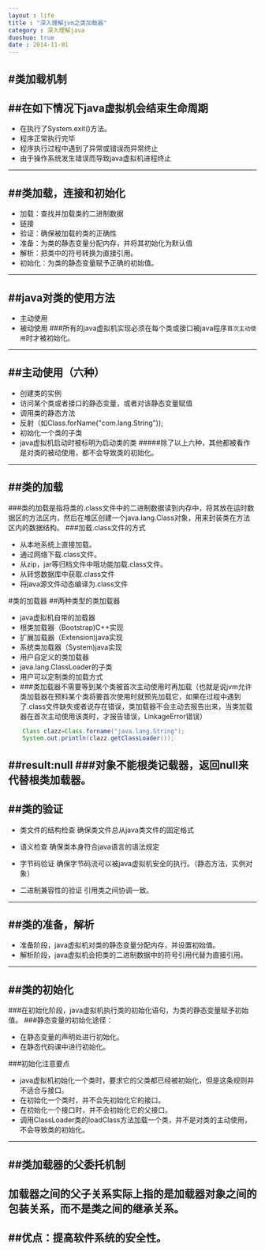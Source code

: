 ```yaml
---
layout : life
title : "深入理解jvm之类加载器"
category : 深入理解java
duoshuo: true
date : 2014-11-01
---
```


#类加载机制
-----
##在如下情况下java虚拟机会结束生命周期
-----
* 在执行了System.exit()方法。
* 程序正常执行完毕
* 程序执行过程中遇到了异常或错误而异常终止
* 由于操作系统发生错误而导致java虚拟机进程终止

-----

##类加载，连接和初始化
-----
* 加载：查找并加载类的二进制数据
* 链接
 * 验证：确保被加载的类的正确性
 * 准备：为类的静态变量分配内存，并将其初始化为默认值
 * 解析：把类中的符号转换为直接引用。
* 初始化：为类的静态变量赋予正确的初始值。
------
##java对类的使用方法
------
* 主动使用
* 被动使用
###所有的java虚拟机实现必须在每个类或接口被java程序`首次主动使用`时才被初始化。
------
##主动使用（六种）
----
* 创建类的实例
* 访问某个类或者接口的静态变量，或者对该静态变量赋值
* 调用类的静态方法
* 反射（如Class.forName("com.lang.String"));
* 初始化一个类的子类
* java虚拟机启动时被标明为启动类的类
#####除了以上六种，其他都被看作是对类的被动使用，都不会导致类的初始化。
----

##类的加载
-----
###类的加载是指将类的.class文件中的二进制数据读到内存中，将其放在运时数据区的方法区内，然后在堆区创建一个java.lang.Class对象，用来封装类在方法区内的数据结构。
###加载.class文件的方式
* 从本地系统上直接加载。
* 通过网络下载.class文件。
* 从zip，jar等归档文件中哦功能加载.class文件。
* 从转悠数据库中获取.class文件
* 将java源文件动态编译为.class文件

#类的加载器
##两种类型的类加载器
* java虚拟机自带的加载器
 * 根类加载器（Bootstrap)C++实现
  * 扩展加载器（Extension)java实现
  * 系统类加载器（System)java实现
 * 用户自定义的类加载器        
  * java.lang.ClassLoader的子类
  * 用户可以定制类的加载方式
  * ###类加载器不需要等到某个类被首次主动使用时再加载（也就是说jvm允许类加载器在预料某个类将要首次使用时就预先加载它，如果在过程中遇到了.class文件缺失或者说存在错误，类加载器不会主动去报告出来，当类加载器在首次主动使用该类时，才报告错误，LinkageError错误）
```java
	Class clazz=Class.forname("java.lang.String");
	System.out.println(clazz.getClassLoader());
```
##result:null
###对象不能根类记载器，返回null来代替根类加载器。
-----
##类的验证
------
* 类文件的结构检查
确保类文件总从java类文件的固定格式
* 语义检查
确保类本身符合java语言的语法规定

* 字节码验证
确保字节码流可以被java虚拟机安全的执行。（静态方法，实例对象）
* 二进制兼容性的验证
引用类之间协调一致。
------
##类的准备，解析
----
* 准备阶段，java虚拟机对类的静态变量分配内存，并设置初始值。
* 解析阶段，java虚拟机会把类的二进制数据中的符号引用代替为直接引用。
----
##类的初始化	
----
###在初始化阶段，java虚拟机执行类的初始化语句，为类的静态变量赋予初始值。
###静态变量的初始化途径：
* 在静态变量的声明处进行初始化。
* 在静态代码课中进行初始化。

###初始化注意要点
* java虚拟机初始化一个类时，要求它的父类都已经被初始化，但是这条规则并不适合与接口。
* 在初始化一个类时，并不会先初始化它的接口。
* 在初始化一个接口时，并不会初始化它的父接口。
* 调用ClassLoader类的loadClass方法加载一个类，并不是对类的主动使用，不会导致类的初始化。
---
##类加载器的父委托机制
----
## 加载器之间的父子关系实际上指的是加载器对象之间的包装关系，而不是类之间的继承关系。
##优点：提高软件系统的安全性。
----
```
```
